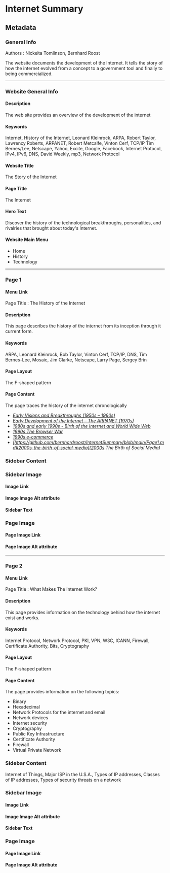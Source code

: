 # **Internet Summary**

## **Metadata**
### **General Info**

Authors : Nickeita Tomlinson, Bernhard Roost

The website documents the development of the Internet. It tells the story of how the internet evolved from a concept to a government tool and finally to being commercialized.

---
### **Website General Info**

#### **Description**

The web site provides an overview of the development of the internet

#### **Keywords**

Internet, History of the Internet, Leonard Kleinrock, ARPA, Robert Taylor, Lawrency Roberts, ARPANET, Robert Metcalfe, Vinton Cerf, TCP/IP
Tim Bernes/Lee, Netscape, Yahoo, Excite, Google, Facebook, Internet Protocol, IPv4, IPv6, DNS, David Weekly, mp3, Network Protocol

#### Website Title

The Story of the Internet

#### Page Title

The Internet

#### Hero Text

Discover the history  of the technological breakthroughs, personalities, and rivalries that brought about today's Internet.

#### Website Main Menu
  * Home
  * History
  * Technology
---
### **Page 1**

#### Menu Link
Page Title : The History of the Internet
#### Description
This page describes the history of the internet from its inception through it current form.
#### Keywords
ARPA, Leonard Kleinrock, Bob Taylor, Vinton Cerf, TCP/IP, DNS, Tim Bernes-Lee, Mosaic, Jim Clarke, Netscape, Larry Page, Sergey Brin
#### Page Layout
The F-shaped pattern
#### Page Content
The page traces the history of the internet chronologically
 * *[Early Visions and Breakthroughs (1950s – 1960s)](https://github.com/bernhardroost/InternetSummary/blob/main/Page1.md#early-visions-and-breakthroughs-1950s--1960s)*
 * *[Early Development of the Internet – The ARPANET (1970s)](https://github.com/bernhardroost/InternetSummary/blob/main/Page1.md#early-development-of-the-internet--the-arpanet-1970s)*
 * *[1980s and early 1990s - Birth of the Internet and World Wide Web](https://github.com/bernhardroost/InternetSummary/blob/main/Page1.md#1980s-and-early-1990s---birth-of-the-internet-and-world-wide-web)*
 * *[1990s The Browser War](https://github.com/bernhardroost/InternetSummary/blob/main/Page1.md#1990s-the-browser-war)*
 * *[1990s e-commerce](https://github.com/bernhardroost/InternetSummary/blob/main/Page1.md#1990s-e-commerce)*
 * *[https://github.com/bernhardroost/InternetSummary/blob/main/Page1.md#2000s-the-birth-of-social-media](2000s The Birth of Social Media)*
### Sidebar Content
### Sidebar Image
#### Image Link
#### Image Image Alt attribute
#### Sidebar Text

### Page Image
#### Page Image Link
#### Page Image Alt attribute
---
### **Page 2**

#### Menu Link
Page Title : What Makes The Internet Work?
#### Description
This page provides information on the technology behind how the internet exist and works.

#### Keywords
Internet Protocol, Network Protocol, PKI, VPN, W3C, ICANN, Firewall, Certificate Authority, Bits, Cryptography

#### Page Layout
The F-shaped pattern

#### Page Content
The page provides information on the following topics:
  * Binary
  * Hexadecimal
  * Network Protocols for the internet and email
  * Network devices
  * Internet security
  * Cryptography
  * Public Key Infrastructure
  * Certificate Authority
  * Firewall
  * Virtual Private Network

### **Sidebar Content**
Internet of Things, Major ISP in the U.S.A., Types of IP addresses, Classes of IP addresses, Types of security threats on a network

### **Sidebar Image**
#### Image Link
#### Image Image Alt attribute
#### Sidebar Text

### **Page Image**
#### Page Image Link
#### Page Image Alt attribute
















